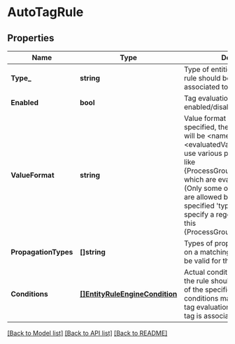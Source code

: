# AutoTagRule

## Properties
Name | Type | Description | Notes
------------ | ------------- | ------------- | -------------
**Type_** | **string** | Type of entities for which the tag rule should be evaluated and associated to if it matches. | [default to null]
**Enabled** | **bool** | Tag evaluation rule enabled/disabled | [default to null]
**ValueFormat** | **string** | Value format for the tag value. If specified, the format of the tag will be &lt;name&gt;:&lt;evaluatedValueFormat&gt;. You can use various placeholders in here like {ProcessGroup:DetectedName} which are evaluated at run-time. (Only some of those placeholders are allowed based on the specified &#39;type&#39;.) You can also specify a regex for extraction like this {ProcessGroup:DetectedName\\.*}. | [optional] [default to null]
**PropagationTypes** | **[]string** | Types of propagation to be done on a matching tag. Only some may be valid for the specified &#39;type&#39;. | [optional] [default to null]
**Conditions** | [**[]EntityRuleEngineCondition**](EntityRuleEngineCondition.md) | Actual conditions of the rule when the rule should match for an entity of the specified &#39;type&#39;.Only if all conditions match for an entity, the tag evaluation is positive and the tag is associated with the entity. | [default to null]

[[Back to Model list]](../README.md#documentation-for-models) [[Back to API list]](../README.md#documentation-for-api-endpoints) [[Back to README]](../README.md)


